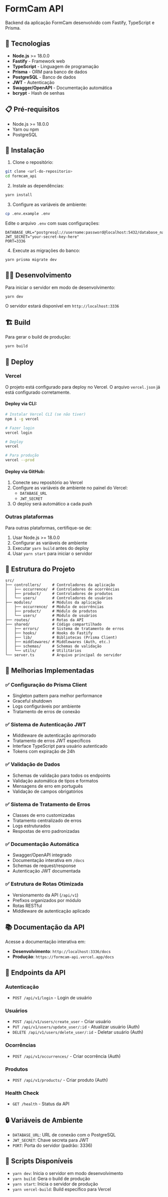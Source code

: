 # FormCam API

Backend da aplicação FormCam desenvolvido com Fastify, TypeScript e Prisma.

## 🚀 Tecnologias

- **Node.js** >= 18.0.0
- **Fastify** - Framework web
- **TypeScript** - Linguagem de programação
- **Prisma** - ORM para banco de dados
- **PostgreSQL** - Banco de dados
- **JWT** - Autenticação
- **Swagger/OpenAPI** - Documentação automática
- **bcrypt** - Hash de senhas

## 📋 Pré-requisitos

- Node.js >= 18.0.0
- Yarn ou npm
- PostgreSQL

## 🔧 Instalação

1. Clone o repositório:
```bash
git clone <url-do-repositorio>
cd formcam_api
```

2. Instale as dependências:
```bash
yarn install
```

3. Configure as variáveis de ambiente:
```bash
cp .env.example .env
```

Edite o arquivo `.env` com suas configurações:
```env
DATABASE_URL="postgresql://username:password@localhost:5432/database_name"
JWT_SECRET="your-secret-key-here"
PORT=3336
```

4. Execute as migrações do banco:
```bash
yarn prisma migrate dev
```

## 🏃‍♂️ Desenvolvimento

Para iniciar o servidor em modo de desenvolvimento:
```bash
yarn dev
```

O servidor estará disponível em `http://localhost:3336`

## 🏗️ Build

Para gerar o build de produção:
```bash
yarn build
```

## 🚀 Deploy

### Vercel

O projeto está configurado para deploy no Vercel. O arquivo `vercel.json` já está configurado corretamente.

#### Deploy via CLI:
```bash
# Instalar Vercel CLI (se não tiver)
npm i -g vercel

# Fazer login
vercel login

# Deploy
vercel

# Para produção
vercel --prod
```

#### Deploy via GitHub:
1. Conecte seu repositório ao Vercel
2. Configure as variáveis de ambiente no painel do Vercel:
   - `DATABASE_URL`
   - `JWT_SECRET`
3. O deploy será automático a cada push

### Outras plataformas

Para outras plataformas, certifique-se de:
1. Usar Node.js >= 18.0.0
2. Configurar as variáveis de ambiente
3. Executar `yarn build` antes do deploy
4. Usar `yarn start` para iniciar o servidor

## 📁 Estrutura do Projeto

```
src/
├── controllers/     # Controladores da aplicação
│   ├── occurrence/  # Controladores de ocorrências
│   ├── product/     # Controladores de produtos
│   └── users/       # Controladores de usuários
├── modules/         # Módulos da aplicação
│   ├── occurrence/  # Módulo de ocorrências
│   ├── product/     # Módulo de produtos
│   └── users/       # Módulo de usuários
├── routes/          # Rotas da API
├── shared/          # Código compartilhado
│   ├── errors/      # Sistema de tratamento de erros
│   ├── hooks/       # Hooks do Fastify
│   ├── lib/         # Bibliotecas (Prisma Client)
│   ├── middlewares/ # Middlewares (Auth, etc.)
│   ├── schemas/     # Schemas de validação
│   └── utils/       # Utilitários
└── server.ts        # Arquivo principal do servidor
```

## 🔧 Melhorias Implementadas

### ✅ Configuração do Prisma Client
- Singleton pattern para melhor performance
- Graceful shutdown
- Logs configuráveis por ambiente
- Tratamento de erros de conexão

### ✅ Sistema de Autenticação JWT
- Middleware de autenticação aprimorado
- Tratamento de erros JWT específicos
- Interface TypeScript para usuário autenticado
- Tokens com expiração de 24h

### ✅ Validação de Dados
- Schemas de validação para todos os endpoints
- Validação automática de tipos e formatos
- Mensagens de erro em português
- Validação de campos obrigatórios

### ✅ Sistema de Tratamento de Erros
- Classes de erro customizadas
- Tratamento centralizado de erros
- Logs estruturados
- Respostas de erro padronizadas

### ✅ Documentação Automática
- Swagger/OpenAPI integrado
- Documentação interativa em `/docs`
- Schemas de request/response
- Autenticação JWT documentada

### ✅ Estrutura de Rotas Otimizada
- Versionamento da API (`/api/v1`)
- Prefixos organizados por módulo
- Rotas RESTful
- Middleware de autenticação aplicado

## 📚 Documentação da API

Acesse a documentação interativa em:
- **Desenvolvimento**: `http://localhost:3336/docs`
- **Produção**: `https://formcam-api.vercel.app/docs`

## 🔐 Endpoints da API

### Autenticação
- `POST /api/v1/login` - Login de usuário

### Usuários
- `POST /api/v1/users/create_user` - Criar usuário
- `PUT /api/v1/users/update_user/:id` - Atualizar usuário (Auth)
- `DELETE /api/v1/users/delete_user/:id` - Deletar usuário (Auth)

### Ocorrências
- `POST /api/v1/occurrences/` - Criar ocorrência (Auth)

### Produtos
- `POST /api/v1/products/` - Criar produto (Auth)

### Health Check
- `GET /health` - Status da API

## 🔒 Variáveis de Ambiente

- `DATABASE_URL`: URL de conexão com o PostgreSQL
- `JWT_SECRET`: Chave secreta para JWT
- `PORT`: Porta do servidor (padrão: 3336)

## 📝 Scripts Disponíveis

- `yarn dev`: Inicia o servidor em modo desenvolvimento
- `yarn build`: Gera o build de produção
- `yarn start`: Inicia o servidor de produção
- `yarn vercel-build`: Build específico para Vercel
